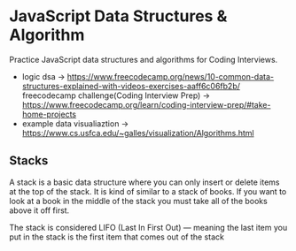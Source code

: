 # JavaScript Data Structures & Algorithm
Practice JavaScript data structures and algorithms for Coding Interviews.

- logic dsa -> https://www.freecodecamp.org/news/10-common-data-structures-explained-with-videos-exercises-aaff6c06fb2b/
freecodecamp challenge(Coding Interview Prep) -> https://www.freecodecamp.org/learn/coding-interview-prep/#take-home-projects
- example data visualiaztion -> https://www.cs.usfca.edu/~galles/visualization/Algorithms.html

## Stacks

A stack is a basic data structure where you can only insert or delete items at the top of the stack. It is kind of similar to a stack of books. If you want to look at a book in the middle of the stack you must take all of the books above it off first.

The stack is considered LIFO (Last In First Out) — meaning the last item you put in the stack is the first item that comes out of the stack
